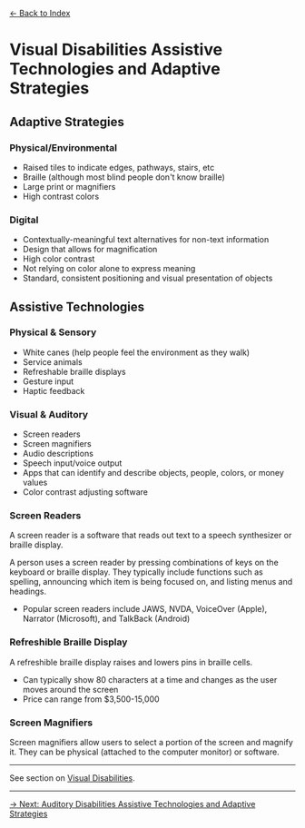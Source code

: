 [&larr; Back to Index](../index.md)

# Visual Disabilities Assistive Technologies and Adaptive Strategies

## Adaptive Strategies

### Physical/Environmental
* Raised tiles to indicate edges, pathways, stairs, etc
* Braille (although most blind people don't know braille)
* Large print or magnifiers
* High contrast colors

### Digital
* Contextually-meaningful text alternatives for non-text information
* Design that allows for magnification
* High color contrast
* Not relying on color alone to express meaning
* Standard, consistent positioning and visual presentation of objects

## Assistive Technologies

### Physical & Sensory
* White canes (help people feel the environment as they walk)
* Service animals
* Refreshable braille displays
* Gesture input
* Haptic feedback

### Visual & Auditory
* Screen readers
* Screen magnifiers
* Audio descriptions
* Speech input/voice output
* Apps that can identify and describe objects, people, colors, or money values
* Color contrast adjusting software

### Screen Readers
A screen reader is a software that reads out text to a speech synthesizer or braille display. 

A person uses a screen reader by pressing combinations of keys on the keyboard or braille display. They typically include functions such as spelling, announcing which item is being focused on, and listing menus and headings.

* Popular screen readers include JAWS, NVDA, VoiceOver (Apple), Narrator (Microsoft), and TalkBack (Android) 

### Refreshible Braille Display
A refreshible braille display raises and lowers pins in braille cells.

* Can typically show 80 characters at a time and changes as the user moves around the screen
* Price can range from $3,500-15,000

### Screen Magnifiers
Screen magnifiers allow users to select a portion of the screen and magnify it. They can be physical (attached to the computer monitor) or software.

---

See section on [Visual Disabilities](/1-disabilities-challenges-and-assistive-technologies/b-disabilities/visual-disabilities.md).

--- 

[&rarr; Next: Auditory Disabilities Assistive Technologies and Adaptive Strategies](auditory-disabilities.md)
